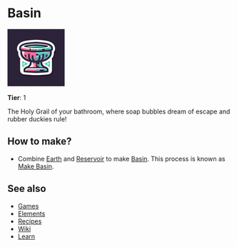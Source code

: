 # Basin

![](../images/item.basin.png)

**Tier**: 1

The Holy Grail of your bathroom, where soap bubbles dream of escape and rubber duckies rule!

## How to make?

* Combine [Earth](/wiki/elements/earth) and [Reservoir](/wiki/elements/reservoir) to make [Basin](/wiki/elements/basin). This process is known as [Make Basin](/wiki/recipes/make-basin).

## See also

* [Games](/wiki/games)
* [Elements](/wiki/elements)
* [Recipes](/wiki/recipes)
* [Wiki](/wiki/index)
* [Learn](/learn/index)
